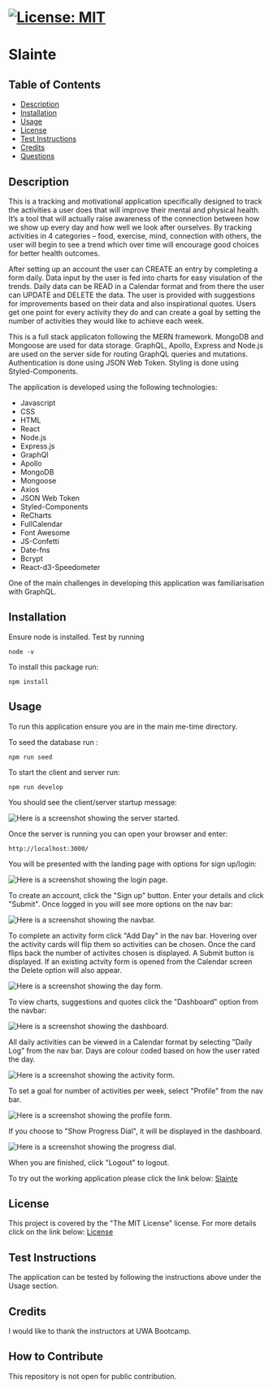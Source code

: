 
  # [![License: MIT](https://img.shields.io/badge/License-MIT-yellow.svg)](https://opensource.org/licenses/MIT)

  # Slainte

  ## Table of Contents
 - [Description](#description)
 - [Installation](#installation)
 - [Usage](#usage)
 - [License](#license)
 - [Test Instructions](#test-instructions)
 - [Credits](#credits)
 - [Questions](#questions)
  
  ## Description
  This is a tracking and motivational application specifically designed to track the activities a user does that will improve their mental and physical health. It’s a tool that will actually raise awareness of the connection between how we show up every day and how well we look after ourselves. By tracking activities in 4 categories – food, exercise, mind, connection with others, the user will begin to see a trend which over time will encourage good choices for better health outcomes.
  
  After setting up an account the user can CREATE an entry by completing a form daily. Data input by the user is fed into charts for easy visulation of the trends. Daily data can be READ in a Calendar format and from there the user can UPDATE and DELETE the data. The user is provided with suggestions for improvements based on their data and also inspirational quotes. Users get one point for every activity they do and can create a goal by setting the number of activities they would like to achieve each week.

  This is a full stack applicaton following the MERN framework. MongoDB and Mongoose are used for data storage. GraphQL, Apollo, Express and Node.js are used on the server side for routing GraphQL queries and mutations. Authentication is done using JSON Web Token. Styling is done using Styled-Components.
  
  The application is developed using the following technologies:
  - Javascript
  - CSS
  - HTML
  - React
  - Node.js
  - Express.js
  - GraphQl
  - Apollo
  - MongoDB
  - Mongoose
  - Axios
  - JSON Web Token
  - Styled-Components
  - ReCharts
  - FullCalendar
  - Font Awesome
  - JS-Confetti
  - Date-fns
  - Bcrypt
  - React-d3-Speedometer

  One of the main challenges in developing this application was familiarisation with GraphQL.


  ## Installation
  Ensure node is installed. Test by running 
  ```
  node -v
  ```

  To install this package run:
  ```
  npm install
  ```

  ## Usage
  To run this application ensure you are in the main me-time directory. 
  
  To seed the database run :
``` 
npm run seed
```

  To start the client and server run:
```
npm run develop
```
You should see the client/server startup message:

![Here is a screenshot showing the server started.](/client/src/images/server.jpg)

Once the server is running you can open your browser and enter:
```
http://localhost:3000/

```
You will be presented with the landing page with options for sign up/login:

![Here is a screenshot showing the login page.](/client/src/images/landing.jpg)

To create an account, click the "Sign up" button. Enter your details and click "Submit". Once logged in you will see more options on the nav bar:

![Here is a screenshot showing the navbar.](/client/src/images/navbar.jpg)

To complete an activity form click "Add Day" in the nav bar. Hovering over the activity cards will flip them so activities can be chosen. Once the card flips back the number of activites chosen is displayed. A Submit button is displayed. If an existing actvity form is opened from the Calendar screen the Delete option will also appear.

![Here is a screenshot showing the day form.](/client/src/images/activity.jpg)

To view charts, suggestions and quotes click the "Dashboard" option from the navbar:

![Here is a screenshot showing the dashboard.](/client/src/images/dashboard.jpg)


All daily activities can be viewed in a Calendar format by selecting "Daily Log" from the nav bar. Days are colour coded based on how the user rated the day.

![Here is a screenshot showing the activity form.](/client/src/images/calendar.jpg)

To set a goal for number of activities per week, select "Profile" from the nav bar.

![Here is a screenshot showing the profile form.](/client/src/images/profile.jpg)

If you choose to "Show Progress Dial", it will be displayed in the dashboard.

![Here is a screenshot showing the progress dial.](/client/src/images/goal.jpg)

When you are finished, click "Logout" to logout.

To try out the working application please click the link below:
[Slainte](https://guarded-everglades-34887.herokuapp.com/)

  ## License
  This project is covered by the "The MIT License" license.
  For more details click on the link below:
  [License](https://opensource.org/licenses/MIT)
  
  
  ## Test Instructions
  The application can be tested by following the instructions above under the Usage section.


  ## Credits
  I would like to thank the instructors at UWA Bootcamp. 
  
  ## How to Contribute
This repository is not open for public contribution.

  
